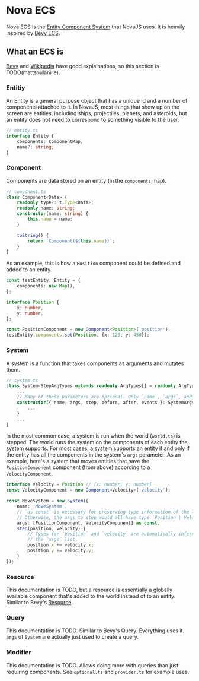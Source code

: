 # Nova ECS

Nova ECS is the [Entity Component System](https://en.wikipedia.org/wiki/Entity_component_system) that NovaJS uses. It is heavily inspired by [Bevy ECS](https://bevyengine.org/).

## What an ECS is
[Bevy](https://bevyengine.org/learn/book/getting-started/ecs/) and [Wikipedia](https://en.wikipedia.org/wiki/Entity_component_system) have good explainations, so this section is TODO(mattsoulanille).

### Entitiy
An Entity is a general purpose object that has a unique id and a number of components attached to it. In NovaJS, most things that show up on the screen are entities, including ships, projectiles, planets, and asteroids, but an entity does not need to correspond to something visible to the user. 

```ts
// entity.ts
interface Entity {
    components: ComponentMap,
    name?: string;
}
```

### Component
Components are data stored on an entity (in the `components` map).
```ts
// component.ts
class Component<Data> {
    readonly type?: t.Type<Data>;
    readonly name: string;
    constructor(name: string) {
        this.name = name;
    }

    toString() {
        return `Component(${this.name})`;
    }
}
```
As an example, this is how a `Position` component could be defined and added to an entity.
```ts
const testEntity: Entity = {
    components: new Map(),
};

interface Position {
    x: number,
    y: number,
};

const PositionComponent = new Component<Position>('position');
testEntity.components.set(Position, {x: 123, y: 456});
```


### System
A system is a function that takes components as arguments and mutates them. 
```ts
// system.ts
class System<StepArgTypes extends readonly ArgTypes[] = readonly ArgTypes[]> {
    ...
    // Many of these parameters are optional. Only `name`, `args`, and `step` are required.
    constructor({ name, args, step, before, after, events }: SystemArgs<StepArgTypes>) {
        ...
    }
    ...
}
```

In the most common case, a system is run when the world (`world.ts`) is stepped. The world runs the system on the components of each entity the system supports. For most cases, a system supports an entity if and only if the entity has all the components in the system's `args` parameter. As an example, here's a system that moves entities that have the `PositionComponent` component (from above) according to a `VelocityComponent`.

```ts
interface Velocity = Position // {x: number, y: number}
const VelocityComponent = new Component<Velocity>('velocity');

const MoveSystem = new System({
    name: 'MoveSystem', 
    // `as const` is necessary for preserving type information of the list
    // Otherwise, the args to step would all have type `Position | Velocity`.
    args: [PositionComponent, VelocityComponent] as const,
    step(position, velocity) {
        // Types for `position` and `velocity` are automatically inferred from
        // the `args` list.
        position.x += velocity.x;
        position.y += velocity.y;
    }
});
```

### Resource
This documentation is TODO, but a resource is essentially a globally available component that's added to the world instead of to an entity. Similar to Bevy's [Resource](https://bevyengine.org/learn/book/getting-started/resources/).

### Query
This documentation is TODO. Similar to Bevy's Query. Everything uses it. `args` of `System` are actually just used to create a query.

### Modifier
This documentation is TODO. Allows doing more with queries than just requiring components. See `optional.ts` and `provider.ts` for example uses.
